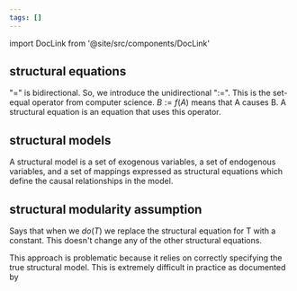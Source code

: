```yaml
---
tags: []
---
```


import DocLink from '@site/src/components/DocLink'

## structural equations
"=" is bidirectional. So, we introduce the unidirectional ":=". This is the set-equal operator from computer science. $B := f(A)$ means that A causes B. A structural equation is an equation that uses this operator.

## structural models
A structural model is a set of exogenous variables, a set of endogenous variables, and a set of mappings expressed as structural equations which define the causal relationships in the model.

## structural modularity assumption
Says that when we $do(T)$ we replace the structural equation for T with a constant. This doesn't change any of the other structural equations.

This approach is problematic because it relies on correctly specifying the true structural model. This is extremely difficult in practice as documented by 